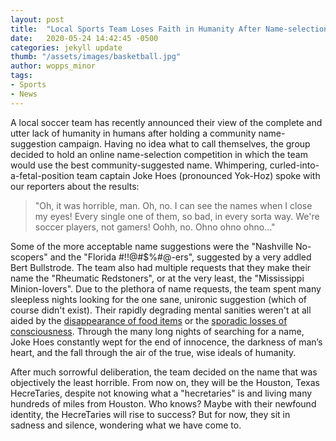 ```yaml
---
layout: post
title:  "Local Sports Team Loses Faith in Humanity After Name-selection Competition"
date:   2020-05-24 14:42:45 -0500
categories: jekyll update
thumb: "/assets/images/basketball.jpg"
author: wopps_minor
tags:
- Sports
- News
---
```


A local soccer team has recently announced their view of the complete and utter lack of humanity in humans after holding a community name-suggestion campaign. Having no idea what to call themselves, the group decided to hold an online name-selection competition in which the team would use the best community-suggested name. Whimpering, curled-into-a-fetal-position team captain Joke Hoes (pronounced Yok-Hoz) spoke with our reporters about the results:

> "Oh, it was horrible, man. Oh, no. I can see the names when I close my eyes! Every single one of them, so bad, in every sorta way. We're soccer players, not gamers! Oohh, no. Ohno ohno ohno..."
 
Some of the more acceptable name suggestions were the "Nashville No-scopers" and the "Florida #$!$!@#$%#@-ers", suggested by a very addled Bert Bullstrode. The team also had multiple requests that they make their name the "Rheumatic Redstoners", or at the very least, the "Mississippi Minion-lovers". Due to the plethora of name requests, the team spent many sleepless nights looking for the one sane, unironic suggestion (which of course didn't exist). Their rapidly degrading mental sanities weren't at all aided by the [disappearance of food items](https://hecrenews.github.io/jekyll/update/2020/05/23/massive-quantities-of-food-disappear-during-lunchtime.html) or the [sporadic losses of consciousness](https://hecrenews.github.io/jekyll/update/2020/05/23/billions-report-losing-consciousness-for-unknown-period-of-time-last-night.html). Through the many long nights of searching for a name, Joke Hoes constantly wept for the end of innocence, the darkness of man’s heart, and the fall through the air of the true, wise ideals of humanity.

After much sorrowful deliberation, the team decided on the name that was objectively the least horrible. From now on, they will be the Houston, Texas HecreTaries, despite not knowing what a "hecretaries" is and living many hundreds of miles from Houston. Who knows? Maybe with their newfound identity, the HecreTaries will rise to success? But for now, they sit in sadness and silence, wondering what we have come to.
